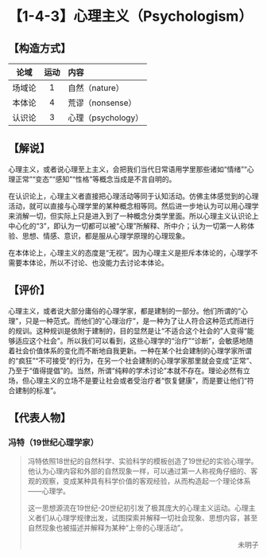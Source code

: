 # 【1-4-3】心理主义（Psychologism）

## 【构造方式】
| 论域 | 运动           | 内容 |
|:----:|:----------------:|:-----|
| 场域论   |1 | 自然（nature） |
| 本体论   | 4 |  荒谬（nonsense）  |
| 认识论   |3 | 心理（psychology）   |

## 【解说】
心理主义，或者说心理至上主义，会把我们当代日常语用学里那些诸如“情绪”“心理正常”“变态”“感知”“性格”等概念当成是不言自明的。

在认识论上，心理主义者直接把心理活动等同于认知活动。仿佛主体感觉到的心理活动，就可以直接与心理学里的某种概念相等同。然后进一步地认为可以用心理学来消解一切，但实际上只是进入到了一种概念分类学里面。所以心理主义认识论上中心化的“3”，即认为一切都可以被“心理”所解释、所中介；认为一切第一人称体验、思想、情感、意识，都是服从心理学原理的心理现象。

在本体论上，心理主义的态度是“无视”。因为心理主义是拒斥本体论的，心理学不需要本体论，所以不讨论、也没能力去讨论本体论。

## 【评价】
心理主义，或者说大部分庸俗的心理学家，都是建制的一部分。他们所谓的“心理”，只是一种范式。而他们的“心理治疗”，是一种为了让人符合这种范式而进行的规训。这种规训是依附于建制的，目的显然是让“不适合这个社会的”人变得“能够适应这个社会”。所以我们可以看到，这些心理学的“治疗”“诊断”，会敏感地随着社会价值体系的变化而不断地自我更新。一种在某个社会建制的心理学家所谓的“疯狂”“不可接受”的行为，在另一个社会建制的心理学家那里就会变成“正常”、乃至于“值得提倡”的。当然，所谓“纯粹的学术讨论”本就不存在。理论必然有立场，但心理主义的立场不是要让社会或者受治疗者“恢复健康”，而是要让他们“符合建制的标准”。

## 【代表人物】
### 冯特（19世纪心理学家）
> 冯特依照18世纪的自然科学、实验科学的模板创造了19世纪的实验心理学。他认为心理内容和外部的自然现象一样，可以通过第一人称视角仔细的、客观的观察，变成某种具有科学价值的客观经验，从而构造起一个理论体系——心理学。
>
> 这一思想源流在19世纪-20世纪初引发了极其庞大的心理主义运动。心理主义者们从心理学规律出发，试图探索并解释一切社会现象、思想内容，甚至自然现象也被描述并解释为某种“上帝的心理活动”。
>
> <p align="right">未明子</p>

